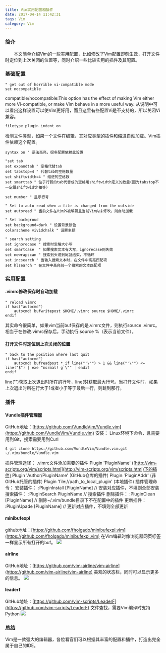 ```yaml
---
title: Vim实用配置和插件
date: 2017-04-14 11:42:31
tags: Vim
category: Vim
---
```

### 简介
&emsp;&emsp;本文简单介绍Vim的一些实用配置，比如修改了Vim配置即刻生效，打开文件时定位到上次关闭的位置等，同时介绍一些比较实用的插件及其配置。

### 基础配置
```
" get out of horrible vi-compatible mode
set nocompatible 
```
compatible/nocompatible:This option has the effect of making Vim either more Vi-compatible, or
make Vim behave in a more useful way.
从说明中可以看出这样设置可以使Vim更好用，而且这里有些配置Vi是不支持的，所以关闭Vi兼容。
<!-- more -->

```
filetype plugin indent on
```
检测文件类型，如果一个文件在编辑，其对应类型的插件和缩进自动加载。Vim插件依赖这个配置。

```
syntax on " 语法高亮，很多配置依赖此设置

"set tab
set expandtab " 空格代替tab
set tabstop=4 " 代替tab的空格数量
set shiftwidth=4 " 缩进的空格数
set smarttab " 位于行首的tab代替成的空格用shiftwidth定义的数量(因为tabstop不一定跟shiftwidth相等)

set number " 显示行号

" Set to auto read when a file is changed from the outside
set autoread " 当前文件在Vim外被编辑且当前Vim内未修改，则自动加载

" Set backgroud
set background=dark " 设置背景颜色
colorscheme vividchalk " 设置主题

" search setting
set ignorecase " 搜索时忽略大小写
set smartcase  " 如果搜索文本有大写，ignorecase则失效
set nowrapscan " 搜索到头或到尾就结束，不循环
set incsearch " 当输入搜索文本时，在文件中高亮匹配项
set hlsearch " 在文件中高亮前一个搜索的文本匹配项
```

### 实用配置
#### .vimrc修改保存时自动加载
``` code
" reload vimrc
if has("autocmd")
    autocmd! bufwritepost $HOME/.vimrc source $HOME/.vimrc
endif
```
其实命令很简单，如果vim当前buf保存的是.vimrc文件，则执行source .vimrc。相当于在修改.vimrc保存后，手动执行:source %（表示当前文件）。

#### 打开文件时定位到上次关闭的位置
``` code
" back to the position where last quit
if has("autocmd")
    autocmd! bufreadpost * if line("'\"") > 1 && line("'\"") <= line("$") | exe "normal! g`\"" | endif
endif
```
line('")获取上次退出时所在的行号，line($)获取最大行号。当打开文件时，如果上次退出时所在行大于1或者小于等于最后一行，则跳到那行。

### 插件
#### Vundle插件管理器
GitHub地址：[https://github.com/VundleVim/Vundle.vim](https://github.com/VundleVim/Vundle.vim)
安装：
Linux环境下命令，且需要用到Git，搜索需要用到Curl
```
$ git clone https://github.com/VundleVim/Vundle.vim.git ~/.vim/bundle/Vundle.vim
```
插件管理途径：
.vimrc文件添加需要的插件
Plugin 'PluginName' ([http://vim-scripts.org/vim/scripts.html](http://vim-scripts.org/vim/scripts.html)下的插件)
Plugin 'Author/PluginName' (GitHub仓库的插件)
Plugin 'PluginAddr' (非GitHub托管的插件)
Plugin 'file://path_to_local_plugin' (本地插件)
插件管理命令：
安装插件：
:PluginInstall [PluginName] // 安装对应插件，不填则全部安装
搜索插件：
:PluginSearch PluginName // 搜索插件
删除插件：
:PluginClean [PluginName] // 删除~/.vim/bundle目录下不在配置中的插件
更新插件：
:PluginUpade [PluginName] // 更新对应插件，不填则全部更新

#### minibufexpl
github地址：[https://github.com/fholgado/minibufexpl.vim](https://github.com/fholgado/minibufexpl.vim)
在Vim编辑时像浏览器网页标签一样显示所有打开的buf。
![](minibufexpl.gif)

#### airline
GitHub地址：[https://github.com/vim-airline/vim-airline](https://github.com/vim-airline/vim-airline)
美观的状态栏，同时可以显示更多的信息。
![](airline.gif)

#### leaderf
GitHub地址：[https://github.com/vim-scripts/LeaderF](https://github.com/vim-scripts/LeaderF)
文件查找，需要Vim编译时支持Python
![](leaderf.gif)

### 总结
Vim是一款强大的编辑器，各位看官们可以根据其丰富的配置和插件，打造出完全属于自己的IDE。
